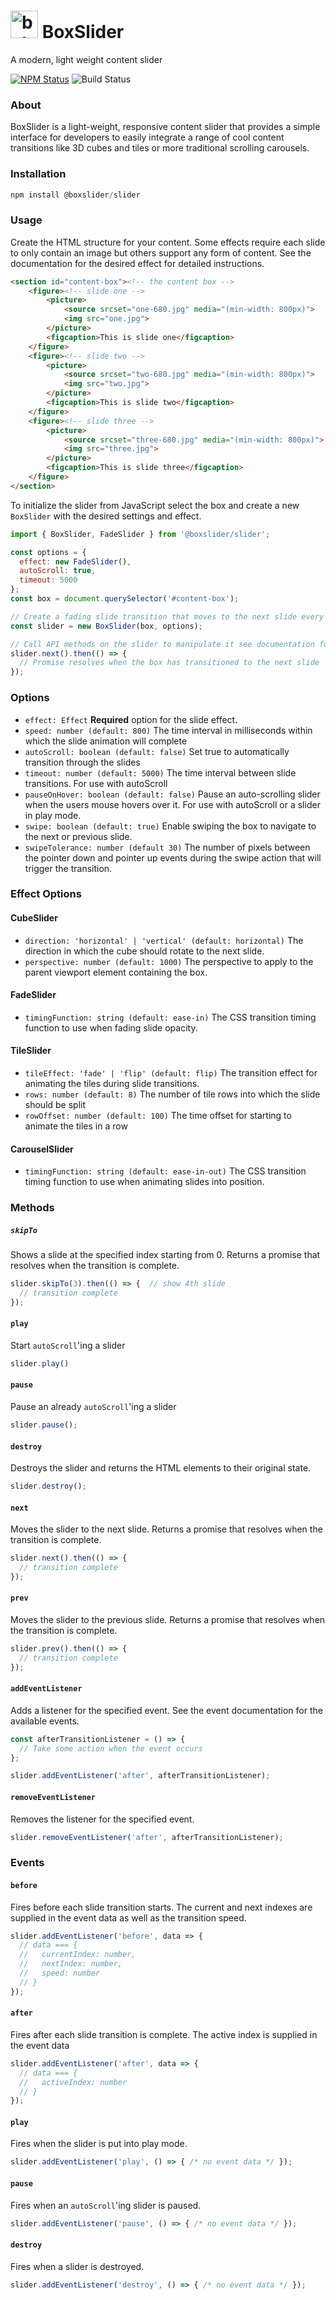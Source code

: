 <p align="center">
    <h1>
        <img src="assets/icon.png" width="44px" height="44px" alt="bxl logo">
        BoxSlider
    </h1>
    <p>
        A modern, light weight content slider 
    </p> 
    <p>
        <a href="https://www.npmjs.com/package/@boxslider/slider"><img alt="NPM Status" src="https://img.shields.io/npm/v/@boxslider/slider.svg?style=flat"></a>
        <img alt="Build Status" src="https://img.shields.io/github/workflow/status/boxslider/slider/Verify/master?style=flat">
    </p>
</p> 

### About
BoxSlider is a light-weight, responsive content slider that provides a
simple interface for developers to easily integrate a range of cool content
transitions like 3D cubes and tiles or more traditional scrolling carousels.

### Installation
```javascript
npm install @boxslider/slider
```

### Usage
Create the HTML structure for your content. Some effects require each slide to only
contain an image but others support any form of content. See the documentation for
the desired effect for detailed instructions.

```html
<section id="content-box"><!-- the content box -->
    <figure><!-- slide one -->
        <picture>
            <source srcset="one-680.jpg" media="(min-width: 800px)">
            <img src="one.jpg">
        </picture>
        <figcaption>This is slide one</figcaption>
    </figure>
    <figure><!-- slide two -->
        <picture>
            <source srcset="two-680.jpg" media="(min-width: 800px)">
            <img src="two.jpg">
        </picture>
        <figcaption>This is slide two</figcaption>
    </figure>
    <figure><!-- slide three -->
        <picture>
            <source srcset="three-680.jpg" media="(min-width: 800px)">
            <img src="three.jpg">
        </picture>
        <figcaption>This is slide three</figcaption>
    </figure>
</section>
```
To initialize the slider from JavaScript select the box and create a new `BoxSlider` with
the desired settings and effect.

```javascript
import { BoxSlider, FadeSlider } from '@boxslider/slider'; 

const options = { 
  effect: new FadeSlider(), 
  autoScroll: true,
  timeout: 5000
};
const box = document.querySelector('#content-box');

// Create a fading slide transition that moves to the next slide every 5 seconds (5000ms)
const slider = new BoxSlider(box, options);

// Call API methods on the slider to manipulate it see documentation for available actions
slider.next().then(() => {
  // Promise resolves when the box has transitioned to the next slide
});
``` 

### Options
* `effect: Effect` **Required** option for the slide effect.
* `speed: number (default: 800)` The time interval in milliseconds within which the
  slide animation will complete
* `autoScroll: boolean (default: false)` Set true to automatically transition through
  the slides
* `timeout: number (default: 5000)` The time interval between slide transitions. For use
  with autoScroll
* `pauseOnHover: boolean (default: false)` Pause an auto-scrolling slider when the users
  mouse hovers over it. For use with autoScroll or a slider in play mode.
* `swipe: boolean (default: true)` Enable swiping the box to navigate to the next or
  previous slide.
* `swipeTolerance: number (default 30)` The number of pixels between the pointer down
  and pointer up events during the swipe action that will trigger the transition.

### Effect Options
#### CubeSlider
* `direction: 'horizontal' | 'vertical' (default: horizontal)` The direction in which the
  cube should rotate to the next slide.
* `perspective: number (default: 1000)` The perspective to apply to the parent viewport
  element containing the box.

#### FadeSlider
* `timingFunction: string (default: ease-in)` The CSS transition timing function to use
  when fading slide opacity.

#### TileSlider
* `tileEffect: 'fade' | 'flip' (default: flip)` The transition effect for animating the tiles during
  slide transitions.
* `rows: number (default: 8)` The number of tile rows into which the slide should
  be split
* `rowOffset: number (default: 100)` The time offset for starting to animate the tiles
  in a row

#### CarouselSlider
* `timingFunction: string (default: ease-in-out)` The CSS transition timing function to use
  when animating slides into position.

### Methods
##### `skipTo`
Shows a slide at the specified index starting from 0. Returns a promise that resolves
when the transition is complete.

```javascript
slider.skipTo(3).then(() => {  // show 4th slide
  // transition complete
});
```

#### `play`
Start `autoScroll`'ing a slider

```javascript
slider.play()
```

#### `pause`
Pause an already `autoScroll`'ing a slider

```javascript
slider.pause();
```

#### `destroy`
Destroys the slider and returns the HTML elements to their original state.

```javascript
slider.destroy();
```

#### `next`
Moves the slider to the next slide. Returns a promise that resolves when the transition
is complete.

```javascript
slider.next().then(() => {
  // transition complete
});
```

#### `prev`
Moves the slider to the previous slide. Returns a promise that resolves when the
transition is complete.

```javascript
slider.prev().then(() => {
  // transition complete
});
```

#### `addEventListener`
Adds a listener for the specified event. See the event documentation for the available
events.

```javascript
const afterTransitionListener = () => {
  // Take some action when the event occurs
};

slider.addEventListener('after', afterTransitionListener);
```

#### `removeEventListener`
Removes the listener for the specified event.

```javascript
slider.removeEventListener('after', afterTransitionListener);
```

### Events

#### `before`
Fires before each slide transition starts. The current and next indexes are supplied in the
event data as well as the transition speed.

```javascript
slider.addEventListener('before', data => {
  // data === {
  //   currentIndex: number,
  //   nextIndex: number,
  //   speed: number 
  // }
});
```

#### `after`
Fires after each slide transition is complete. The active index is supplied in the event
data

```javascript
slider.addEventListener('after', data => {
  // data === {
  //   activeIndex: number
  // }
});
```

#### `play`
Fires when the slider is put into play mode.

```javascript
slider.addEventListener('play', () => { /* no event data */ });
```

#### `pause`
Fires when an `autoScroll`'ing slider is paused.

```javascript
slider.addEventListener('pause', () => { /* no event data */ });
```

#### `destroy`
Fires when a slider is destroyed.

```javascript
slider.addEventListener('destroy', () => { /* no event data */ });
```

